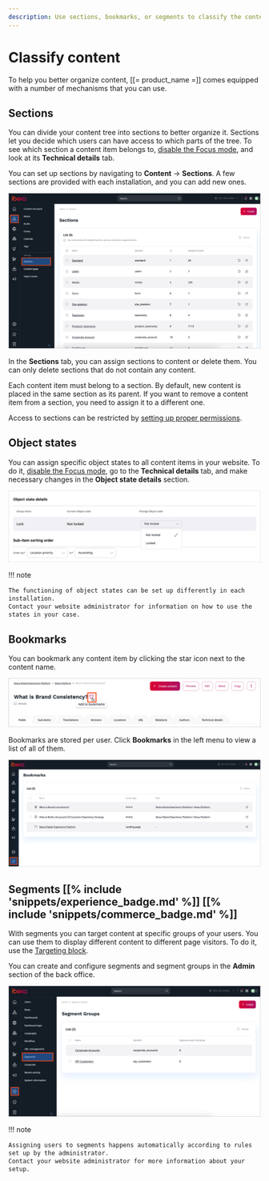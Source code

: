 ```yaml
---
description: Use sections, bookmarks, or segments to classify the content of your website.
---
```


# Classify content

To help you better organize content, [[= product_name =]] comes equipped with a number of mechanisms that you can use.

## Sections

You can divide your content tree into sections to better organize it.
Sections let you decide which users can have access to which parts of the tree.
To see which section a content item belongs to, [disable the Focus mode](../../getting_started/discover_ui.md#disable-focus-mode), and look at its **Technical details** tab.

You can set up sections by navigating to **Content** -> **Sections**.
A few sections are provided with each installation, and you can add new ones.

![List of Sections](img/sections.png "List of Sections")

In the **Sections** tab, you can assign sections to content or delete them.
You can only delete sections that do not contain any content.

Each content item must belong to a section.
By default, new content is placed in the same section as its parent.
If you want to remove a content item from a section, you need to assign it to a different one.

Access to sections can be restricted by [setting up proper permissions](../../permission_management/work_with_permissions.md).

## Object states

You can assign specific object states to all content items in your website.
To do it, [disable the Focus mode](../../getting_started/discover_ui.md#disable-focus-mode), go to the **Technical details** tab, and make necessary changes in the **Object state details** section.

![Object state details](img/object_state_details.png)

!!! note

    The functioning of object states can be set up differently in each installation.
    Contact your website administrator for information on how to use the states in your case.

## Bookmarks

You can bookmark any content item by clicking the star icon next to the content name.

![Bookmark icon](img/bookmark_icon.png)

Bookmarks are stored per user.
Click **Bookmarks** in the left menu to view a list of all of them.

![Bookmark screen](img/bookmarks.png)

## Segments [[% include 'snippets/experience_badge.md' %]] [[% include 'snippets/commerce_badge.md' %]]

With segments you can target content at specific groups of your users.
You can use them to display different content to different page visitors.
To do it, use the [Targeting block](create_edit_pages.md#targeting-block).

You can create and configure segments and segment groups in the **Admin** section of the back office.

![Segment groups](img/admin_panel_segment_groups.png "Segment groups")

!!! note

    Assigning users to segments happens automatically according to rules set up by the administrator.
    Contact your website administrator for more information about your setup.
